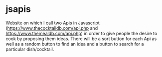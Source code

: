 # jsapis
Website on which I call two Apis in Javascript (https://www.thecocktaildb.com/api.php and https://www.themealdb.com/api.php) in order to give people the desire to cook by proposing them ideas. There will be a sort button for each Api as well as a random button to find an idea and a button to search for a particular dish/cocktail.
